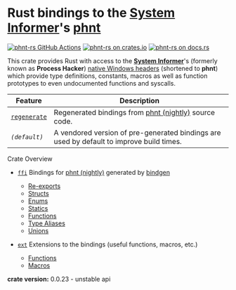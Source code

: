 Rust bindings to the [System Informer][sysinf]'s [phnt][docs-rs]
========================================

[![phnt-rs GitHub Actions][github.img]][github]
[![phnt-rs on crates.io][crates-io.img]][crates-io]
[![phnt-rs on docs.rs][docs-rs.img]][docs-rs]

This crate provides Rust with access to the **[System Informer][sysinf]**'s (formerly known as **Process Hacker**) [native Windows headers][sysinf.phnt] (shortened to **phnt**) which provide type definitions, constants, macros as well as function prototypes to even undocumented functions and syscalls.

| Feature | Description |
| --- | --- |
| [`regenerate`][build-rs] | Regenerated bindings from [phnt (nightly)][phnt.nightly] source code. |
| *`(default)`* | A vendored version of pre-generated bindings are used by default to improve build times. |

Crate Overview
- [`ffi`][docs-rs-ffi] Bindings for [phnt (nightly)][phnt.nightly] generated by [bindgen][bindgen]
  - [Re-exports][docs-rs-ffi-reexports]
  - [Structs][docs-rs-ffi-structs]
  - [Enums][docs-rs-ffi-enums]
  - [Statics][docs-rs-ffi-structs]
  - [Functions][docs-rs-ffi-functions]
  - [Type Aliases][docs-rs-ffi-type-aliases]
  - [Unions][docs-rs-ffi-unions]

- [`ext`][docs-rs-ext] Extensions to the bindings (useful functions, macros, etc.)
  - [Functions][docs-rs-ext-functions]
  - [Macros][docs-rs-ext-macros]


**crate version:** 0.0.23 - unstable api

[github]: https://github.com/oberrich/phnt-rs/actions/workflows/rust.yml
[github.img]: https://github.com/oberrich/phnt-rs/actions/workflows/rust.yml/badge.svg
[crates-io]: https://crates.io/crates/phnt
[crates-io.img]: https://img.shields.io/crates/v/phnt.svg
[docs-rs]: https://docs.rs/phnt
[docs-rs.img]: https://docs.rs/phnt/badge.svg

[docs-rs-ffi]: https://docs.rs/phnt/latest/phnt/ffi/index.html
[docs-rs-ffi-reexports]: https://docs.rs/phnt/latest/phnt/ffi/index.html#reexports
[docs-rs-ffi-structs]: https://docs.rs/phnt/latest/phnt/ffi/index.html#structs
[docs-rs-ffi-enums]: https://docs.rs/phnt/latest/phnt/ffi/index.html#enums
[docs-rs-ffi-constants]: https://docs.rs/phnt/latest/phnt/ffi/index.html#constants
[docs-rs-ffi-statics]: https://docs.rs/phnt/latest/phnt/ffi/index.html#statics
[docs-rs-ffi-functions]: https://docs.rs/phnt/latest/phnt/ffi/index.html#functions
[docs-rs-ffi-type-aliases]: https://docs.rs/phnt/latest/phnt/ffi/index.html#types
[docs-rs-ffi-unions]: https://docs.rs/phnt/latest/phnt/ffi/index.html#unions

[docs-rs-ext]: https://docs.rs/phnt/latest/phnt/ext/index.html
[docs-rs-ext-functions]: https://docs.rs/phnt/latest/phnt/ext/index.html#functions
[docs-rs-ext-macros]: https://docs.rs/phnt/latest/phnt/index.html#macros

[build-rs]: https://github.com/oberrich/phnt-rs/blob/master/src/build.rs

[bindgen]: https://crates.io/crates/bindgen
[sysinf]: https://github.com/winsiderss/systeminformer
[sysinf.phnt]: https://github.com/winsiderss/systeminformer/tree/master/phnt
[phnt.nightly]: https://github.com/oberrich/phnt_nightly
